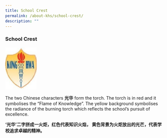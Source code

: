 ```yaml
---
title: School Crest
permalink: /about-khs/school-crest/
description: ""
---
```

### School Crest


<img src="/images/crest1.png" style="width:20%">

The two Chinese characters **光华** form the torch. The torch is in red and it symbolises the “Flame of Knowledge”. The yellow background symbolises the radiance of the burning torch which reflects the school’s pursuit of excellence.

  

**‘光华’二字拼成一火炬，红色代表知识火焰， 黄色背景为火炬放出的光芒，代表学校追求卓越的精神。**